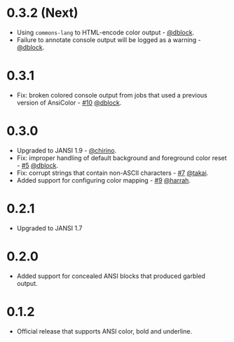 0.3.2 (Next)
============

* Using `commons-lang` to HTML-encode color output - [@dblock](https://github.com/dblock).
* Failure to annotate console output will be logged as a warning - [@dblock](https://github.com/dblock).

0.3.1
=====

* Fix: broken colored console output from jobs that used a previous version of AnsiColor - [#10](https://github.com/dblock/jenkins-ansicolor-plugin/issues/10) [@dblock](https://github.com/dblock).

0.3.0
=====

* Upgraded to JANSI 1.9 - [@chirino](https://github.com/chirino).
* Fix: improper handling of default background and foreground color reset - [#5](https://github.com/dblock/jenkins-ansicolor-plugin/issues/5) [@dblock](https://github.com/dblock).
* Fix: corrupt strings that contain non-ASCII characters - [#7](https://github.com/dblock/jenkins-ansicolor-plugin/pull/7) [@takai](https://github.com/takai).
* Added support for configuring color mapping - [#9](https://github.com/dblock/jenkins-ansicolor-plugin/pull/9) [@harrah](https://github.com/harrah).

0.2.1
=====

* Upgraded to JANSI 1.7

0.2.0
=====

* Added support for concealed ANSI blocks that produced garbled output.

0.1.2
=====

* Official release that supports ANSI color, bold and underline.

